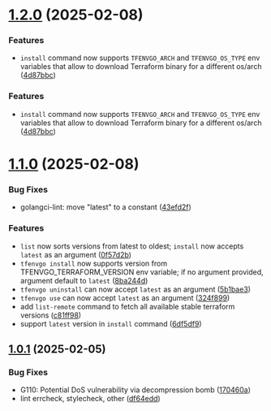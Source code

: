 # [1.2.0](https://github.com/dmakeienko/tfenvgo/compare/v1.1.0...v1.2.0) (2025-02-08)


### Features

* `install` command now supports `TFENVGO_ARCH` and `TFENVGO_OS_TYPE` env variables that allow to download Terraform binary for a different os/arch ([4d87bbc](https://github.com/dmakeienko/tfenvgo/commit/4d87bbcbd4838b4bc89c00e3ea28c96d80e76224))

### Features

* `install` command now supports `TFENVGO_ARCH` and `TFENVGO_OS_TYPE` env variables that allow to download Terraform binary for a different os/arch ([4d87bbc](https://github.com/dmakeienko/tfenvgo/commit/4d87bbcbd4838b4bc89c00e3ea28c96d80e76224))

# [1.1.0](https://github.com/dmakeienko/tfenvgo/compare/v1.0.1...v1.1.0) (2025-02-08)


### Bug Fixes

* golangci-lint: move "latest" to a constant ([43efd2f](https://github.com/dmakeienko/tfenvgo/commit/43efd2f6f1f5cd4a7d2bdb87d6d75dc40e66c22f))


### Features

* `list` now sorts versions from latest to oldest; `install` now accepts `latest` as an argument ([0f57d2b](https://github.com/dmakeienko/tfenvgo/commit/0f57d2b8111c8760f4364e4f6d375d9e10a02f43))
* `tfenvgo install` now supports version from TFENVGO_TERRAFORM_VERSION env variable; if no argument provided, argument default to `latest` ([8ba244d](https://github.com/dmakeienko/tfenvgo/commit/8ba244deab63c18b3bd4fe302cb1458e385b40ba))
* `tfenvgo uninstall` can now accept `latest` as an argument ([5b1bae3](https://github.com/dmakeienko/tfenvgo/commit/5b1bae3c8f275839421858a93799daead2c0334b))
* `tfenvgo use` can now accept `latest` as an argument ([324f899](https://github.com/dmakeienko/tfenvgo/commit/324f899a0bad3bfee1ff6477139fdcf0eff0e57a))
* add `list-remote` command to fetch all available stable terraform versions ([c81ff98](https://github.com/dmakeienko/tfenvgo/commit/c81ff98c792ac5081710c722513c80435bfbdcde))
* support `latest` version in `install` command ([6df5df9](https://github.com/dmakeienko/tfenvgo/commit/6df5df9c1ac323b09279196db3f032e74ed5a6d7))

## [1.0.1](https://github.com/dmakeienko/tfenvgo/compare/v1.0.0...v1.0.1) (2025-02-05)


### Bug Fixes

* G110: Potential DoS vulnerability via decompression bomb ([170460a](https://github.com/dmakeienko/tfenvgo/commit/170460ac159db3d7c6e64ef89f401c0dd88fbfe7))
* lint errcheck, stylecheck, other ([df64edd](https://github.com/dmakeienko/tfenvgo/commit/df64edd1b8cbc599f7b06306589f40e620ea252f))
